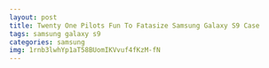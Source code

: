 ```yaml
---
layout: post
title: Twenty One Pilots Fun To Fatasize Samsung Galaxy S9 Case
tags: samsung galaxy s9
categories: samsung
img: 1rnb3lwhYp1aT58BUomIKVvuf4fKzM-fN
---
```

